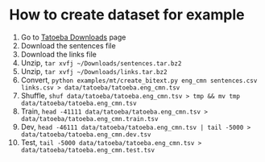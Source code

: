 # How to create dataset for example

1. Go to [Tatoeba Downloads](https://tatoeba.org/eng/downloads) page
1. Download the sentences file
1. Download the links file
1. Unzip, `tar xvfj ~/Downloads/sentences.tar.bz2 `
1. Unzip, `tar xvfj ~/Downloads/links.tar.bz2`
1. Convert, `python examples/mt/create_bitext.py eng_cmn sentences.csv links.csv > data/tatoeba/tatoeba.eng_cmn.tsv`
1. Shuffle, `shuf data/tatoeba/tatoeba.eng_cmn.tsv > tmp && mv tmp data/tatoeba/tatoeba.eng_cmn.tsv`
1. Train, `head -41111 data/tatoeba/tatoeba.eng_cmn.tsv > data/tatoeba/tatoeba.eng_cmn.train.tsv`
1. Dev, `head -46111 data/tatoeba/tatoeba.eng_cmn.tsv | tail -5000 > data/tatoeba/tatoeba.eng_cmn.dev.tsv`
1. Test, `tail -5000 data/tatoeba/tatoeba.eng_cmn.tsv > data/tatoeba/tatoeba.eng_cmn.test.tsv`
